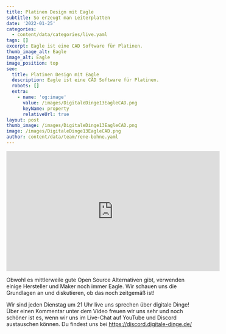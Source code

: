 ```yaml
---
title: Platinen Design mit Eagle
subtitle: So erzeugt man Leiterplatten
date: '2022-01-25'
categories:
  - content/data/categories/live.yaml
tags: []
excerpt: Eagle ist eine CAD Software für Platinen.
thumb_image_alt: Eagle
image_alt: Eagle
image_position: top
seo:
  title: Platinen Design mit Eagle
  description: Eagle ist eine CAD Software für Platinen.
  robots: []
  extra:
    - name: 'og:image'
      value: /images/DigitaleDinge13EagleCAD.png
      keyName: property
      relativeUrl: true
layout: post
thumb_image: /images/DigitaleDinge13EagleCAD.png
image: /images/DigitaleDinge13EagleCAD.png
author: content/data/team/rene-bohne.yaml
---
```

<iframe width="560" height="315"
src="https://www.youtube.com/embed/Z_V3KNgQToo?modestbranding=1"
frameborder="0" allow="accelerometer; autoplay; encrypted-media;
gyroscope; picture-in-picture" allowfullscreen>\\\</iframe>

Obwohl es mittlerweile gute Open Source Alternativen gibt, verwenden einige Hersteller und Maker noch immer Eagle. Wir schauen uns die Grundlagen an und diskutieren, ob das noch zeitgemäß ist!

Wir sind jeden Dienstag um 21 Uhr live uns sprechen über digitale Dinge! Über einen Kommentar unter dem Video freuen wir uns sehr und noch schöner ist es, wenn wir uns im Live-Chat auf YouTube und Discord austauschen können. Du findest uns bei https://discord.digitale-dinge.de/